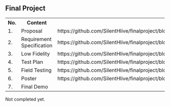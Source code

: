 
<h2>Final Project</h2>

<table>
  <tr><th>No.</th><th>Content</th><th>Link</th></tr>
  <tr><td>1.</td><td>Proposal</td><td>https://github.com/SilentHlive/finalproject/blob/master/documentation/Proposal%20Project%201%20.rtf</td></tr>
  <tr><td>2.</td><td>Requirement Specification</td><td>https://github.com/SilentHlive/finalproject/blob/master/documentation/Requirement%20Specifications.docx</td></tr>
  <tr><td>3.</td><td>Low Fidelity</td><td>https://github.com/SilentHlive/finalproject/blob/master/documentation/Low%20Fidelity%20Report.docx</td></tr>
  <tr><td>4.</td><td>Test Plan</td><td>https://github.com/SilentHlive/finalproject/blob/master/documentation/testplan.docx</td></tr>
  <tr><td>5.</td><td>Field Testing</td><td>https://github.com/SilentHlive/finalproject/blob/master/documentation/field_testing_report.pdf</td></tr>
  <tr><td>6.</td><td>Poster</td><td>https://github.com/SilentHlive/finalproject/blob/master/documentation/project2poster.pdf</td></tr>
   <tr><td>7.</td><td>Final Demo</td><td></td></tr>
</table>



<h7>Not completed yet.</h7>
